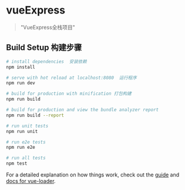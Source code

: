 # vueExpress

> \"VueExpress全栈项目\"

## Build Setup 构建步骤

``` bash
# install dependencies  安装依赖
npm install

# serve with hot reload at localhost:8080  运行程序
npm run dev

# build for production with minification 打包构建
npm run build

# build for production and view the bundle analyzer report
npm run build --report

# run unit tests
npm run unit

# run e2e tests
npm run e2e

# run all tests
npm test
```

For a detailed explanation on how things work, check out the [guide](http://vuejs-templates.github.io/webpack/) and [docs for vue-loader](http://vuejs.github.io/vue-loader).
